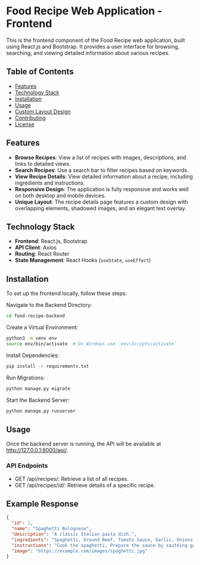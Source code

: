 # Food Recipe Web Application - Frontend

This is the frontend component of the Food Recipe web application, built using React.js and Bootstrap. It provides a user interface for browsing, searching, and viewing detailed information about various recipes.

## Table of Contents

- [Features](#features)
- [Technology Stack](#technology-stack)
- [Installation](#installation)
- [Usage](#usage)
- [Custom Layout Design](#custom-layout-design)
- [Contributing](#contributing)
- [License](#license)

## Features

- **Browse Recipes**: View a list of recipes with images, descriptions, and links to detailed views.
- **Search Recipes**: Use a search bar to filter recipes based on keywords.
- **View Recipe Details**: View detailed information about a recipe, including ingredients and instructions.
- **Responsive Design**: The application is fully responsive and works well on both desktop and mobile devices.
- **Unique Layout**: The recipe details page features a custom design with overlapping elements, shadowed images, and an elegant text overlay.

## Technology Stack

- **Frontend**: React.js, Bootstrap
- **API Client**: Axios
- **Routing**: React Router
- **State Management**: React Hooks (`useState`, `useEffect`)

## Installation

To set up the frontend locally, follow these steps:

Navigate to the Backend Directory:
```bash
cd food-recipe-backend
```

Create a Virtual Environment:

```bash
python3 -m venv env
source env/bin/activate  # On Windows use `env\Scripts\activate`
```
Install Dependencies:
```bash
pip install -r requirements.txt
```
Run Migrations:
```bash
python manage.py migrate
```
Start the Backend Server:
```bash
python manage.py runserver
```
## Usage
Once the backend server is running, the API will be available at http://127.0.0.1:8000/api/.

### API Endpoints
- GET /api/recipes/: Retrieve a list of all recipes.
- GET /api/recipes/id/: Retrieve details of a specific recipe.
  
## Example Response
```json
{
  "id": 1,
  "name": "Spaghetti Bolognese",
  "description": "A classic Italian pasta dish.",
  "ingredients": "Spaghetti, Ground Beef, Tomato Sauce, Garlic, Onions, Olive Oil",
  "instructions": "Cook the spaghetti. Prepare the sauce by sautéing garlic and onions...",
  "image": "https://example.com/images/spaghetti.jpg"
}
```
